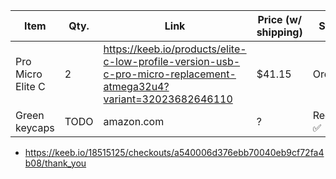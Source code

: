 | Item              | Qty. | Link                                                                                                               | Price (w/ shipping) | Status      |
| ----------------- | ---- | ------------------------------------------------------------------------------------------------------------------ | ---------------------- | ----------- |
| Pro Micro Elite C | 2    | https://keeb.io/products/elite-c-low-profile-version-usb-c-pro-micro-replacement-atmega32u4?variant=32023682646110 | $41.15                 | Ordered     |
| Green keycaps     | TODO | amazon.com                                                                                                         | ?                      | Received ✅ |


- https://keeb.io/18515125/checkouts/a540006d376ebb70040eb9cf72fa4b08/thank_you
